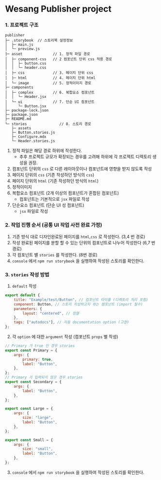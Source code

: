 # Wesang Publisher project

### 1. 프로젝트 구조

```
publisher
├─ .storybook  // 스토리북 설정정보
│  ├─ main.js
│  └─ preview.js
├─ asset              // 1. 정적 파일 경로
│  ├─ component-css   // 2 컴포넌트 단위 css 적용 경로
│  │  ├─ button.css
│  │  └─ header.css
│  ├─ css             // 3. 페이지 단위 css
│  ├─ html            // 4. 페이지 단위 html
│  └─ image           // 5. 정적이미지 경로
├─ components
│  ├─ complex         // 6. 복합요소 컴포넌트
│  │  └─ Header.jsx
│  └─ ui              // 7. 단순 UI 컴포넌트
│     └─ Button.jsx
├─ package-lock.json
├─ package.json
├─ README.md
└─ stories               // 8. 스토리 경로
   ├─ assets
   ├─ Button.stories.js
   ├─ Configure.mdx
   └─ Header.stories.js
```

1. 정적 파일은 해당 경로 하위에 작성한다.
    - 추후 프로젝트 규모가 확장되는 경우를 고려해 하위에 각 프로젝트 디렉토리 생성을 권장.
2. 컴포넌트 단위의 `css` 로 다른 레이아웃이나 컴포넌트에 영향을 받지 않도록 작성
3. 페이지 단위의 `css` (기존 작성하던 방식의 `css`)
4. 페이지 단위의 `html` (기존 작성하던 방식의 `html`)
5. 정적이미지
6. 복합요소 컴포넌트 (2개 이상의 컴포넌트가 혼합된 컴포넌트)
    - 컴포넌트는 기본적으로 `jsx` 파일로 작성
7. 단순요소 컴포넌트 (단순 UI 성 컴포넌트)
    - `jsx` 파일로 작성

### 2. 작업 진행 순서 (공통 UI 작업 사전 완료 가정)

1. 기존 방식 대로 디자인완료된 페이지를 `html`,`css` 로 작성한다. (3,4 번 경로)
2. 작성 완료된 페이지를 분할 할 수 있는 단위의 컴포넌트로 나누어 작성한다 (6,7 번 경로)
3. 각 컴포넌트 별 `stories` 를 작성한다. (8번 경로)
4. `console` 에서 `npm run storybook` 을 실행하여 작성된 스토리를 확인한다.

### 3. `stories` 작성 방법

1. `default` 작성

```javascript
export default {
    title: "Example/test/Button", // 컴포넌트 타이틀 (디렉토리 처리 포함)
    component: Button, // 스토리 작성하고자 하는 컴포넌트 (import 필수)
    parameters: {
        layout: "centered", // 정렬
    },
    tags: ["autodocs"], // 자동 documentation option (고정)
};
```

2. 각 `option` 에 대한 `argument` 작성 (컴포넌트 `props` 별 작성)

```javascript
// Primary 가 true 인 경우 stories
export const Primary = {
    args: {
        primary: true,
        label: "Button",
    },
};
// Primary 가 입력되지 않은 경우 stories
export const Secondary = {
    args: {
        label: "Button",
    },
};

export const Large = {
    args: {
        size: "large",
        label: "Button",
    },
};

export const Small = {
    args: {
        size: "small",
        label: "Button",
    },
};
```

3. `console` 에서 `npm run storybook` 을 실행하여 작성된 스토리를 확인한다.
